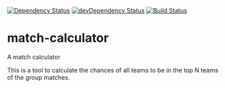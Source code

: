[![Dependency Status](https://david-dm.org/plantain-00/match-calculator.svg)](https://david-dm.org/plantain-00/match-calculator)
[![devDependency Status](https://david-dm.org/plantain-00/match-calculator/dev-status.svg)](https://david-dm.org/plantain-00/match-calculator#info=devDependencies)
[![Build Status](https://travis-ci.org/plantain-00/match-calculator.svg?branch=master)](https://travis-ci.org/plantain-00/match-calculator)

# match-calculator
A match calculator

This is a tool to calculate the chances of all teams to be in the top N teams of the group matches.

